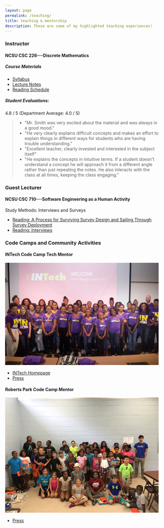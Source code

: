```yaml
---
layout: page
permalink: /teaching/
title: teaching & mentorship
description: These are some of my highlighted teaching experiences!
---
```


### Instructor

#### **NCSU CSC 226---Discrete Mathematics**  

##### Course Materials
- [Syllabus](/assets/pdf/CSC_226_syllabus_Smith_2017.pdf)
- [Lecture Notes](https://drive.google.com/open?id=0BzCTsFTvzVNXVzZ4a2NacVA2SmM)
- [Reading Schedule](https://drive.google.com/open?id=1-RV9bInA3YxNKsnaumblgTTdTMCPQ2RAJ6z1ZSo1doc)

##### Student Evaluations: 
4.8 / 5 (Department Average: 4.0 / 5)

> * "Mr. Smith was very excited about the material and was always in a good mood."
> * "He very clearly explains difficult concepts and makes an effort to explain things in different ways for students who are having trouble understanding."
> * "Excellent teacher, clearly invested and interested in the subject itself"
> * "He explains the concepts in intuitive terms. If a student doesn't understand a concept he will approach it from a different angle rather than just repeating the notes. He also interacts with the class at all times, keeping the class engaging."

### Guest Lecturer 
#### **NCSU CSC 710---Software Engineering as a Human Activity**

Study Methods: Interviews and Surveys

- [Reading: A Process for Surviving Survey Design and Sailing Through Survey Deployment](https://github.com/ds4se/chapters/blob/master/ermurph/survey-chapter.md)
- [Reading: Interviews](https://github.com/ds4se/chapters/blob/master/cabird/interviews.md)

### Code Camps and Community Activities

#### INTech Code Camp Tech Mentor

![INTech Camp Participants](/assets/img/INTech.jpg)

- [INTech Homepage](http://intechcamp.org/)
- [Press](https://www.cbs17.com/news/local-news/camp-that-teaches-girls-to-code-build-websites-comes-to-raleigh-for-first-time/1016969653)

#### Roberts Park Code Camp Mentor

![Roberts Park Camp Participants](/assets/img/ABBCamp.jpg)

- [Press](https://www.wral.com/still-time-to-sign-up-for-code-camp-40-camp-that-comes-with-free-kindle-fire/17723324/)

